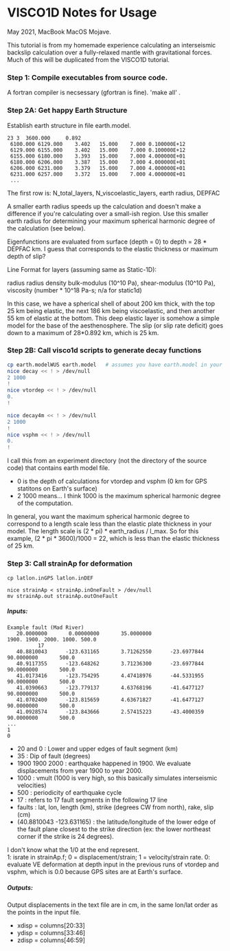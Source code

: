 # VISCO1D Notes for Usage

May 2021, MacBook MacOS Mojave.  

This tutorial is from my homemade experience calculating an interseismic backslip calculation over a fully-relaxed mantle 
with gravitational forces. Much of this will be duplicated from the VISCO1D tutorial.  

### Step 1: Compile executables from source code. 

A fortran compiler is necsessary (gfortran is fine). 'make all' .  

### Step 2A: Get happy Earth Structure
Establish earth structure in file earth.model.
```
23 3  3600.000     0.892
 6100.000 6129.000    3.402   15.000    7.000 0.100000E+12
 6129.000 6155.000    3.402   15.000    7.000 0.100000E+12
 6155.000 6180.000    3.393   15.000    7.000 4.000000E+01
 6180.000 6206.000    3.387   15.000    7.000 4.000000E+01
 6206.000 6231.000    3.379   15.000    7.000 4.000000E+01
 6231.000 6257.000    3.372   15.000    7.000 4.000000E+01
 ...
```

 
The first row is: N_total_layers, N_viscoelastic_layers, earth radius, DEPFAC

A smaller earth radius speeds up the calculation and doesn't make a difference if you're calculating over a small-ish region.
Use this smaller earth radius for determining your maximum spherical harmonic degree of the calculation (see below). 

Eigenfunctions are evaluated from surface (depth = 0) to depth = 28 * DEPFAC km. I guess that corresponds to the elastic thickness or maximum depth of slip?  

Line Format for layers (assuming same as Static-1D): 

radius radius density bulk-modulus (10^10 Pa), shear-modulus (10^10 Pa), viscosity (number * 10^18 Pa-s; n/a for static1d)

In this case, we have a spherical shell of about 200 km thick, with the top 25 km being elastic, 
the next 186 km being viscoelastic, and then another 55 km of elastic at the bottom.  This deep elastic layer is somehow a simple model for the base of the aesthenosphere.
The slip (or slip rate deficit) goes down to a maximum of 28*0.892 km, which is 25 km.    

### Step 2B: Call visco1d scripts to generate decay functions
```bash
cp earth.modelWUS earth.model   # assumes you have earth.model in your directory
nice decay << ! > /dev/null
2 1000
!
nice vtordep << ! > /dev/null
0.
!

nice decay4m << ! > /dev/null
2 1000
!
nice vsphm << ! > /dev/null
0.
!

```
I call this from an experiment directory (not the directory of the source code) that contains earth model file.
* 0 is the depth of calculations for vtordep and vsphm (0 km for GPS statitons on Earth's surface) 
* 2 1000 means... I think 1000 is the maximum spherical harmonic degree of the computation.  

In general, you want the maximum spherical harmonic degree to correspond to a length scale less than the elastic plate thickness in your model. 
The length scale is (2 * pi) * earth_radius / l_max.  So for  this example, (2 * pi * 3600)/1000 = 22, which is less than the elastic thickness of 25 km. 

### Step 3: Call strainAp for deformation
```
cp latlon.inGPS latlon.inDEF

nice strainAp < strainAp.inOneFault > /dev/null
mv strainAp.out strainAp.outOneFault

```

##### Inputs:
```
Example fault (Mad River)
   20.0000000       0.00000000       35.0000000    
1900. 1900. 2000. 1000. 500.0
          17
   40.8810043      -123.631165       3.71262550      -23.6977844       90.0000000       500.0    
   40.9117355      -123.648262       3.71236300      -23.6977844       90.0000000       500.0    
   41.0173416      -123.754295       4.47418976      -44.5331955       90.0000000       500.0    
   41.0390663      -123.779137       4.63768196      -41.6477127       90.0000000       500.0    
   41.0702400      -123.815659       4.63671827      -41.6477127       90.0000000       500.0    
   41.0928574      -123.843666       2.57415223      -43.4000359       90.0000000       500.0
...
1
0    
```
* 20 and 0     : Lower and upper edges of fault segment (km)
* 35           : Dip of fault (degrees)
* 1900 1900 2000  : earthquake happened in 1900.  We evaluate displacements from year 1900 to year 2000.
* 1000         : vmult  (1000 is very high, so this basically simulates interseismic velocities)
* 500          : periodicity of earthquake cycle
* 17           : refers to 17 fault segments in the following 17 line
* faults       : lat, lon, length (km), strike (degrees CW from north), rake, slip (cm) 
* (40.8810043 -123.631165) : the latitude/longitude of the lower edge of the fault plane closest to the strike direction (ex: the lower northeast corner if the strike is 24 degrees).

I don't know what the 1/0 at the end represent.  
1: israte in strainAp.f; 0 = displacement/strain; 1 = velocity/strain rate. 
0: evaluate VE deformation at depth input in the previous runs of vtordep and vsphm, which is 0.0 because GPS sites are at Earth's surface.

##### Outputs: 
Output displacements in the text file are in cm, in the same lon/lat order as the points in the input  file. 
* xdisp = columns[20:33]
* ydisp = columns[33:46]
* zdisp = columns[46:59]
